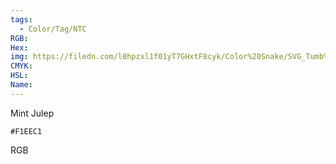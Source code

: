 ```yaml
---
tags:
  - Color/Tag/NTC
RGB:
Hex:
img: https://filedn.com/l0hpzxl1f01yT7GHxtF8cyk/Color%20Snake/SVG_Tumb%20Mass%20No%20Name/F1EEC1.svg
CMYK:
HSL:
Name:
---
```

Mint Julep
```palette
#F1EEC1
```
RGB
